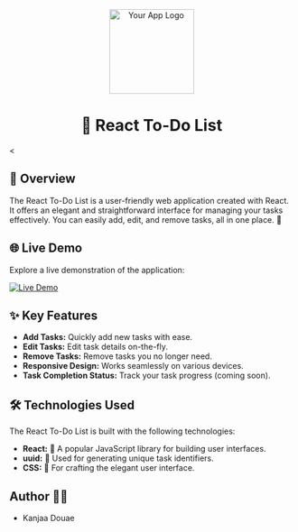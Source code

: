 <!-- Title -->
<div align="center">
  <img src="%PUBLIC_URL%/to-do-list.png" alt="Your App Logo" width="150">
  <h1>📝 React To-Do List</h1>
</div>

<
## 📌 Overview

The React To-Do List is a user-friendly web application created with React. It offers an elegant and straightforward interface for managing your tasks effectively. You can easily add, edit, and remove tasks, all in one place. 🚀


<!-- Live Demo -->
## 🌐 Live Demo

Explore a live demonstration of the application:

[![Live Demo]("%PUBLIC_URL%/to-do-list.png")](https://douaekanjaa.github.io/Tp3_react/)
 
<!-- Features -->
## ✨ Key Features

- **Add Tasks:** Quickly add new tasks with ease.
- **Edit Tasks:** Edit task details on-the-fly.
- **Remove Tasks:** Remove tasks you no longer need.
- **Responsive Design:** Works seamlessly on various devices.
- **Task Completion Status:** Track your task progress (coming soon).


## 🛠️ Technologies Used

The React To-Do List is built with the following technologies:

- **React:** 🚀 A popular JavaScript library for building user interfaces.
- **uuid:** 🔑 Used for generating unique task identifiers.
- **CSS:** 🎨 For crafting the elegant user interface.

## Author 👩‍💻

- Kanjaa Douae

